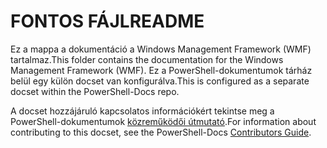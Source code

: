 # <a name="readme"></a><span data-ttu-id="f99ce-101">FONTOS FÁJL</span><span class="sxs-lookup"><span data-stu-id="f99ce-101">README</span></span>

<span data-ttu-id="f99ce-102">Ez a mappa a dokumentáció a Windows Management Framework (WMF) tartalmaz.</span><span class="sxs-lookup"><span data-stu-id="f99ce-102">This folder contains the documentation for the Windows Management Framework (WMF).</span></span>
<span data-ttu-id="f99ce-103">Ez a PowerShell-dokumentumok tárház belül egy külön docset van konfigurálva.</span><span class="sxs-lookup"><span data-stu-id="f99ce-103">This is configured as a separate docset within the PowerShell-Docs repo.</span></span>

<span data-ttu-id="f99ce-104">A docset hozzájáruló kapcsolatos információkért tekintse meg a PowerShell-dokumentumok [közreműködői útmutató](https://github.com/PowerShell/PowerShell-Docs/blob/staging/CONTRIBUTING.md).</span><span class="sxs-lookup"><span data-stu-id="f99ce-104">For information about contributing to this docset, see the PowerShell-Docs [Contributors Guide](https://github.com/PowerShell/PowerShell-Docs/blob/staging/CONTRIBUTING.md).</span></span>